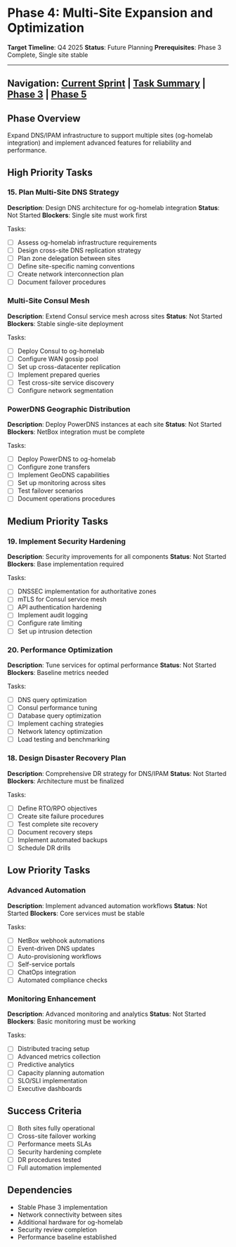 # Phase 4: Multi-Site Expansion and Optimization

**Target Timeline**: Q4 2025
**Status**: Future Planning
**Prerequisites**: Phase 3 Complete, Single site stable

---

Navigation: [Current Sprint](../current-sprint.md) | [Task Summary](../task-summary.md) | [Phase 3](./phase-3-netbox.md) | [Phase 5](./phase-5-optimization.md)
---

## Phase Overview

Expand DNS/IPAM infrastructure to support multiple sites (og-homelab integration) and implement advanced features for reliability and performance.

## High Priority Tasks

### 15. Plan Multi-Site DNS Strategy

**Description**: Design DNS architecture for og-homelab integration
**Status**: Not Started
**Blockers**: Single site must work first

Tasks:

- [ ] Assess og-homelab infrastructure requirements
- [ ] Design cross-site DNS replication strategy
- [ ] Plan zone delegation between sites
- [ ] Define site-specific naming conventions
- [ ] Create network interconnection plan
- [ ] Document failover procedures

### Multi-Site Consul Mesh

**Description**: Extend Consul service mesh across sites
**Status**: Not Started
**Blockers**: Stable single-site deployment

Tasks:

- [ ] Deploy Consul to og-homelab
- [ ] Configure WAN gossip pool
- [ ] Set up cross-datacenter replication
- [ ] Implement prepared queries
- [ ] Test cross-site service discovery
- [ ] Configure network segmentation

### PowerDNS Geographic Distribution

**Description**: Deploy PowerDNS instances at each site
**Status**: Not Started
**Blockers**: NetBox integration must be complete

Tasks:

- [ ] Deploy PowerDNS to og-homelab
- [ ] Configure zone transfers
- [ ] Implement GeoDNS capabilities
- [ ] Set up monitoring across sites
- [ ] Test failover scenarios
- [ ] Document operations procedures

## Medium Priority Tasks

### 19. Implement Security Hardening

**Description**: Security improvements for all components
**Status**: Not Started
**Blockers**: Base implementation required

Tasks:

- [ ] DNSSEC implementation for authoritative zones
- [ ] mTLS for Consul service mesh
- [ ] API authentication hardening
- [ ] Implement audit logging
- [ ] Configure rate limiting
- [ ] Set up intrusion detection

### 20. Performance Optimization

**Description**: Tune services for optimal performance
**Status**: Not Started
**Blockers**: Baseline metrics needed

Tasks:

- [ ] DNS query optimization
- [ ] Consul performance tuning
- [ ] Database query optimization
- [ ] Implement caching strategies
- [ ] Network latency optimization
- [ ] Load testing and benchmarking

### 18. Design Disaster Recovery Plan

**Description**: Comprehensive DR strategy for DNS/IPAM
**Status**: Not Started
**Blockers**: Architecture must be finalized

Tasks:

- [ ] Define RTO/RPO objectives
- [ ] Create site failure procedures
- [ ] Test complete site recovery
- [ ] Document recovery steps
- [ ] Implement automated backups
- [ ] Schedule DR drills

## Low Priority Tasks

### Advanced Automation

**Description**: Implement advanced automation workflows
**Status**: Not Started
**Blockers**: Core services must be stable

Tasks:

- [ ] NetBox webhook automations
- [ ] Event-driven DNS updates
- [ ] Auto-provisioning workflows
- [ ] Self-service portals
- [ ] ChatOps integration
- [ ] Automated compliance checks

### Monitoring Enhancement

**Description**: Advanced monitoring and analytics
**Status**: Not Started
**Blockers**: Basic monitoring must be working

Tasks:

- [ ] Distributed tracing setup
- [ ] Advanced metrics collection
- [ ] Predictive analytics
- [ ] Capacity planning automation
- [ ] SLO/SLI implementation
- [ ] Executive dashboards

## Success Criteria

- [ ] Both sites fully operational
- [ ] Cross-site failover working
- [ ] Performance meets SLAs
- [ ] Security hardening complete
- [ ] DR procedures tested
- [ ] Full automation implemented

## Dependencies

- Stable Phase 3 implementation
- Network connectivity between sites
- Additional hardware for og-homelab
- Security review completion
- Performance baseline established
